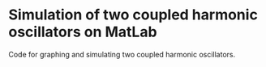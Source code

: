 # Simulation of two coupled harmonic oscillators on MatLab
Code for graphing and simulating two coupled harmonic oscillators.
